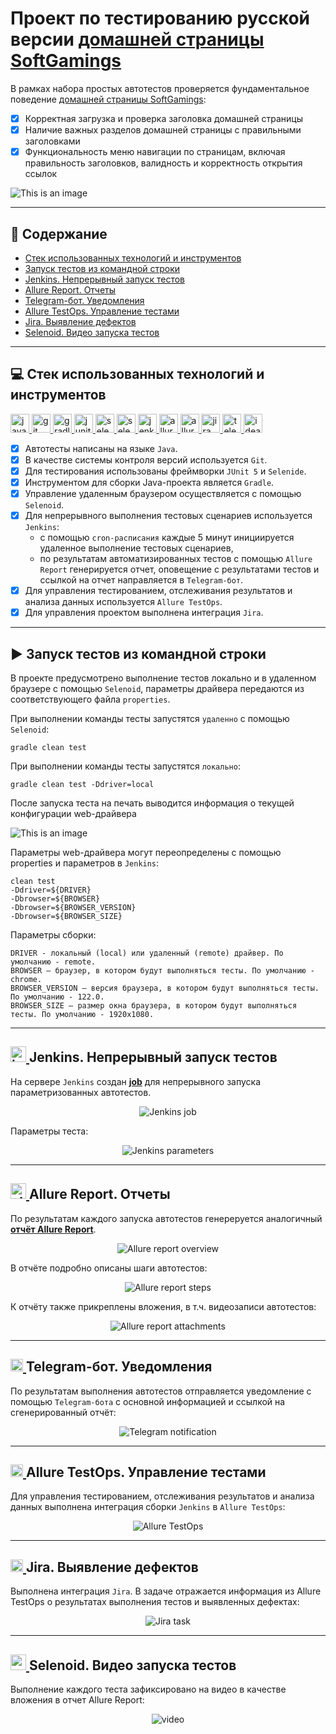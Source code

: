 # Проект по тестированию русской версии [домашней страницы SoftGamings](https://www.softgamings.com/ru/)
В рамках набора простых автотестов проверяется фундаментальное поведение [домашней страницы SoftGamings](https://www.softgamings.com/ru/):
- [x] Корректная загрузка и проверка заголовка домашней страницы
- [x] Наличие важных разделов домашней страницы с правильными заголовками
- [x] Функциональность меню навигации по страницам, включая правильность заголовков, валидность и корректность открытия ссылок  

![This is an image](/media/images/Softgamings_home_page_screenshot.JPG)

____
## :pushpin: Содержание

- <a href="#tools">Стек использованных технологий и инструментов</a>
- <a href="#start">Запуск тестов из командной строки</a>
- <a href="#jenkins">Jenkins. Непрерывный запуск тестов</a>
- <a href="#allure-report">Allure Report. Отчеты</a>
- <a href="#telegram">Telegram-бот. Уведомления</a>
- <a href="#allure-testops">Allure TestOps. Управление тестами</a>
- <a href="#jira">Jira. Выявление дефектов</a>
- <a href="#video">Selenoid. Видео запуска тестов</a>

____
<a id="tools"></a>
## :computer: Стек использованных технологий и инструментов

<p align="left">
    <a href="https://www.java.com/" target="_blank" rel="noreferrer"> <img src="https://raw.githubusercontent.com/zavadimka/qa-guru-java-lesson-17-allure-testops-homework/9497fcfc09c102cdb997fc8b944e23d735f5902b/media/icons/Java.svg" alt="java" height="30" width="30"/> </a> 
    <a href="https://git-scm.com/" target="_blank" rel="noreferrer"> <img src="https://raw.githubusercontent.com/zavadimka/qa-guru-java-lesson-17-allure-testops-homework/9497fcfc09c102cdb997fc8b944e23d735f5902b/media/icons/Git.svg" alt="git" width="30" height="30"/> </a> 
    <a href="https://gradle.org/" target="_blank" rel="noreferrer"> <img src="https://raw.githubusercontent.com/zavadimka/qa-guru-java-lesson-17-allure-testops-homework/9497fcfc09c102cdb997fc8b944e23d735f5902b/media/icons/Gradle.svg" alt="gradle" height="30" width="30"/> </a> 
    <a href="https://junit.org/junit5/" target="_blank" rel="noreferrer"> <img src="https://raw.githubusercontent.com/zavadimka/qa-guru-java-lesson-17-allure-testops-homework/9497fcfc09c102cdb997fc8b944e23d735f5902b/media/icons/JUnit5.svg" alt="junit" height="30" width="30"/> </a> 
    <a href="https://selenide.org/" target="_blank" rel="noreferrer"> <img src="https://raw.githubusercontent.com/zavadimka/qa-guru-java-lesson-17-allure-testops-homework/9497fcfc09c102cdb997fc8b944e23d735f5902b/media/icons/Selenide.svg" alt="selenide" height="30" width="30"/> </a> 
    <a href="https://aerokube.com/selenoid/" target="_blank" rel="noreferrer"> <img src="https://raw.githubusercontent.com/zavadimka/qa-guru-java-lesson-17-allure-testops-homework/9497fcfc09c102cdb997fc8b944e23d735f5902b/media/icons/Selenoid.svg" alt="selenoid" height="30" width="30"/> </a> 
    <a href="https://www.jenkins.io/" target="_blank" rel="noreferrer"> <img src="https://raw.githubusercontent.com/zavadimka/qa-guru-java-lesson-17-allure-testops-homework/9497fcfc09c102cdb997fc8b944e23d735f5902b/media/icons/Jenkins.svg" alt="jenkins" height="30" width="30"/> </a> 
    <a href="https://allurereport.org/" target="_blank" rel="noreferrer"> <img src="https://raw.githubusercontent.com/zavadimka/qa-guru-java-lesson-17-allure-testops-homework/9497fcfc09c102cdb997fc8b944e23d735f5902b/media/icons/Allure_Report.svg" alt="allurereport" height="30" width="30"/> </a> 
    <a href="https://qameta.io/" target="_blank" rel="noreferrer"> <img src="https://raw.githubusercontent.com/zavadimka/qa-guru-java-lesson-17-allure-testops-homework/9497fcfc09c102cdb997fc8b944e23d735f5902b/media/icons/Allure_TestOps.svg" alt="alluretestops" height="30" width="30"/> </a> 
    <a href="https://www.atlassian.com/software/jira" target="_blank" rel="noreferrer"> <img src="https://raw.githubusercontent.com/zavadimka/qa-guru-java-lesson-17-allure-testops-homework/b49c3633c5b9b6286f709500e52307666c6820a2/media/icons/Jira.svg" alt="jira" height="30" width="30"/> </a> 
    <a href="https://telegram.org/" target="_blank" rel="noreferrer"> <img src="https://raw.githubusercontent.com/zavadimka/qa-guru-java-lesson-17-allure-testops-homework/9497fcfc09c102cdb997fc8b944e23d735f5902b/media/icons/Telegram.svg" alt="telegram" height="30" width="30"/> </a> 
    <a href="https://www.jetbrains.com/idea/" target="_blank" rel="noreferrer"> <img src="https://raw.githubusercontent.com/zavadimka/zavadimka/d7752c5e453307d9604abf6a8e76155f9338a14d/icons/IDEA.svg" alt="idea" width="30" height="30"/> </a> 
</p>

- [x] Автотесты написаны на языке `Java`.  
- [x] В качестве системы контроля версий используется `Git`.  
- [x] Для тестирования использованы фреймворки `JUnit 5` и `Selenide`.  
- [x] Инструментом для сборки Java-проекта является `Gradle`.  
- [x] Управление удаленным браузером осуществляется с помощью `Selenoid`.  
- [x] Для непрерывного выполнения тестовых сценариев используется `Jenkins`:  
    - с помощью `cron-расписания` каждые 5 минут инициируется удаленное выполнение тестовых сценариев,  
    - по результатам автоматизированных тестов с помощью `Allure Report` генерируется отчет, оповещение с результатами тестов и ссылкой на отчет направляется в `Telegram-бот`.  
- [x] Для управления тестированием, отслеживания результатов и анализа данных используется `Allure TestOps`.  
- [x] Для управления проектом выполнена интеграция `Jira`.  

____
<a id="start"></a>
## :arrow_forward: Запуск тестов из командной строки
В проекте предусмотрено выполнение тестов локально и в удаленном браузере с помощью `Selenoid`, параметры драйвера передаются из соответствующего файла `properties`.

При выполнении команды тесты запустятся `удаленно` с помощью `Selenoid`:
```
gradle clean test
```

При выполнении команды тесты запустятся `локально`:
```
gradle clean test -Ddriver=local
```

После запуска теста на печать выводится информация о текущей конфигурации web-драйвера 

![This is an image](/media/images/WebDriver_parameters.JPG)

Параметры web-драйвера могут переопределены с помощью properties и параметров в `Jenkins`:
```
clean test
-Ddriver=${DRIVER}
-Dbrowser=${BROWSER}
-Dbrowser=${BROWSER_VERSION}
-Dbrowser=${BROWSER_SIZE}
```
Параметры сборки:

    DRIVER - локальный (local) или удаленный (remote) драйвер. По умолчанию - remote.
    BROWSER – браузер, в котором будут выполняться тесты. По умолчанию - chrome.
    BROWSER_VERSION – версия браузера, в котором будут выполняться тесты. По умолчанию - 122.0.
    BROWSER_SIZE – размер окна браузера, в котором будут выполняться тесты. По умолчанию - 1920x1080.

____
<a id="jenkins"></a>
## <a href="https://www.jenkins.io/" target="_blank" rel="noreferrer"> <img src="https://raw.githubusercontent.com/zavadimka/qa-guru-java-lesson-17-allure-testops-homework/9497fcfc09c102cdb997fc8b944e23d735f5902b/media/icons/Jenkins.svg" alt="jenkins" height="25" width="25"/> </a> Jenkins. Непрерывный запуск тестов

На сервере `Jenkins` создан **[job](https://jenkins.autotests.cloud/job/%D0%A124-dmzjb-l17-allure-testops-homework/)** для непрерывного запуска параметризованных автотестов.  

<p align="center">
<img title="Jenkins job" src="media/images/Jenkins_job.JPG">
</p>

Параметры теста:

<p align="center">
<img title="Jenkins parameters" src="media/images/Jenkins_job_parameters.JPG">
</p>

____
<a id="allure-report"></a>
## <a href="https://allurereport.org/" target="_blank" rel="noreferrer"> <img src="https://raw.githubusercontent.com/zavadimka/qa-guru-java-lesson-17-allure-testops-homework/9497fcfc09c102cdb997fc8b944e23d735f5902b/media/icons/Allure_Report.svg" alt="allurereport" height="25" width="25"/> </a> Allure Report. Отчеты
По результатам каждого запуска автотестов генереруется аналогичный **[отчёт Allure Report](https://jenkins.autotests.cloud/job/%D0%A124-dmzjb-l17-allure-testops-homework/allure/#suites/8b77906daa6d50740b3ff0fd1183c0a9/5f4b72f0a117a9f/)**.  

<p align="center">
<img title="Allure report overview" src="media/images/Allure_report_overview.JPG">
</p>

В отчёте подробно описаны шаги автотестов:  

<p align="center">
<img title="Allure report steps" src="media/images/Allure_report_steps.JPG">
</p>

К отчёту также прикреплены вложения, в т.ч. видеозаписи автотестов:  

<p align="center">
<img title="Allure report attachments" src="media/images/Allure_report_attachments.JPG">
</p>

____
<a id="telegram"></a>
## <a href="https://telegram.org/" target="_blank" rel="noreferrer"> <img src="https://raw.githubusercontent.com/zavadimka/qa-guru-java-lesson-17-allure-testops-homework/9497fcfc09c102cdb997fc8b944e23d735f5902b/media/icons/Telegram.svg" alt="telegram" height="20" width="20"/> </a> Telegram-бот. Уведомления
По результатам выполнения автотестов отправляется уведомление с помощью `Telegram-бота` с основной информацией и ссылкой на сгенерированный отчёт:  
<p align="center">
<img title="Telegram notification" src="media/images/Telegram_notification.JPG">
</p>

____
<a id="allure-testops"></a>
## <a href="https://qameta.io/" target="_blank" rel="noreferrer"> <img src="https://raw.githubusercontent.com/zavadimka/qa-guru-java-lesson-17-allure-testops-homework/9497fcfc09c102cdb997fc8b944e23d735f5902b/media/icons/Allure_TestOps.svg" alt="alluretestops" height="20" width="20"/> </a> Allure TestOps. Управление тестами
Для управления тестированием, отслеживания результатов и анализа данных выполнена интеграция сборки `Jenkins` в `Allure TestOps`:
<p align="center">
<img title="Allure TestOps" src="media/images/Allure_TestOps.JPG">
</p>

____
<a id="jira"></a>
##     <a href="https://www.atlassian.com/software/jira" target="_blank" rel="noreferrer"> <img src="https://raw.githubusercontent.com/zavadimka/qa-guru-java-lesson-17-allure-testops-homework/b49c3633c5b9b6286f709500e52307666c6820a2/media/icons/Jira.svg" alt="jira" height="20" width="20"/> </a> Jira. Выявление дефектов
Выполнена интеграция `Jira`. В задаче отражается информация  из Allure TestOps о результатах выполнения тестов и выявленных дефектах:
<p align="center">
<img title="Jira task" src="media/images/Jira_integration.JPG">
</p>

____
<a id="video"></a>
## <a href="https://aerokube.com/selenoid/" target="_blank" rel="noreferrer"> <img src="https://raw.githubusercontent.com/zavadimka/qa-guru-java-lesson-17-allure-testops-homework/9497fcfc09c102cdb997fc8b944e23d735f5902b/media/icons/Selenoid.svg" alt="selenoid" height="25" width="25"/> </a> Selenoid. Видео запуска тестов
Выполнение каждого теста зафиксировано на видео в качестве вложения в отчет Allure Report:
<p align="center">
<img title="Selenoid Video" src="media/images/Testing.gif" alt="video">   
</p>